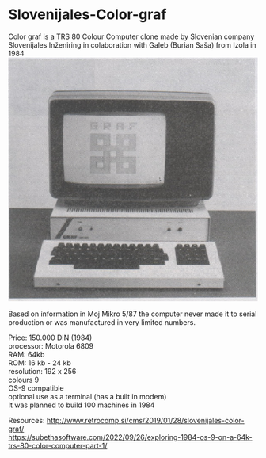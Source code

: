 # Slovenijales-Color-graf
Color graf is a TRS 80 Colour Computer clone made by Slovenian company Slovenijales Inženiring in colaboration with Galeb (Burian Saša) from Izola in 1984 
![Color-graf](https://github.com/rihardgDev/Slovenijales-Color-graf/blob/main/color%20graf.png)  

Based on information in Moj Mikro 5/87 the computer never made it to serial production or was manufactured in very limited numbers.

Price: 150.000 DIN (1984)  
processor: Motorola 6809  
RAM: 64kb  
ROM: 16 kb - 24 kb   
resolution: 192 x 256  
colours 9   
OS-9 compatible  
optional use as a terminal (has a built in modem)  
It was planned to build 100 machines in 1984
  
Resources:
http://www.retrocomp.si/cms/2019/01/28/slovenijales-color-graf/   
https://subethasoftware.com/2022/09/26/exploring-1984-os-9-on-a-64k-trs-80-color-computer-part-1/  
